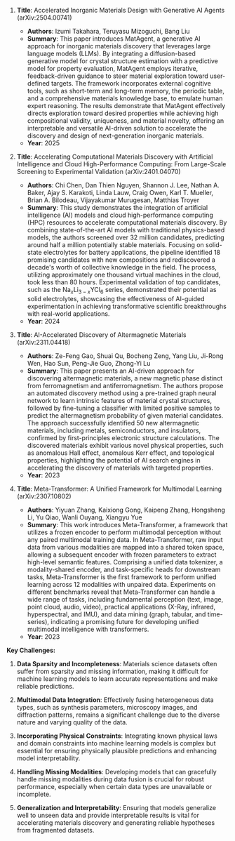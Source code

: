 1. **Title**: Accelerated Inorganic Materials Design with Generative AI Agents (arXiv:2504.00741)
   - **Authors**: Izumi Takahara, Teruyasu Mizoguchi, Bang Liu
   - **Summary**: This paper introduces MatAgent, a generative AI approach for inorganic materials discovery that leverages large language models (LLMs). By integrating a diffusion-based generative model for crystal structure estimation with a predictive model for property evaluation, MatAgent employs iterative, feedback-driven guidance to steer material exploration toward user-defined targets. The framework incorporates external cognitive tools, such as short-term and long-term memory, the periodic table, and a comprehensive materials knowledge base, to emulate human expert reasoning. The results demonstrate that MatAgent effectively directs exploration toward desired properties while achieving high compositional validity, uniqueness, and material novelty, offering an interpretable and versatile AI-driven solution to accelerate the discovery and design of next-generation inorganic materials.
   - **Year**: 2025

2. **Title**: Accelerating Computational Materials Discovery with Artificial Intelligence and Cloud High-Performance Computing: From Large-Scale Screening to Experimental Validation (arXiv:2401.04070)
   - **Authors**: Chi Chen, Dan Thien Nguyen, Shannon J. Lee, Nathan A. Baker, Ajay S. Karakoti, Linda Lauw, Craig Owen, Karl T. Mueller, Brian A. Bilodeau, Vijayakumar Murugesan, Matthias Troyer
   - **Summary**: This study demonstrates the integration of artificial intelligence (AI) models and cloud high-performance computing (HPC) resources to accelerate computational materials discovery. By combining state-of-the-art AI models with traditional physics-based models, the authors screened over 32 million candidates, predicting around half a million potentially stable materials. Focusing on solid-state electrolytes for battery applications, the pipeline identified 18 promising candidates with new compositions and rediscovered a decade's worth of collective knowledge in the field. The process, utilizing approximately one thousand virtual machines in the cloud, took less than 80 hours. Experimental validation of top candidates, such as the Na$_x$Li$_{3-x}$YCl$_6$ series, demonstrated their potential as solid electrolytes, showcasing the effectiveness of AI-guided experimentation in achieving transformative scientific breakthroughs with real-world applications.
   - **Year**: 2024

3. **Title**: AI-Accelerated Discovery of Altermagnetic Materials (arXiv:2311.04418)
   - **Authors**: Ze-Feng Gao, Shuai Qu, Bocheng Zeng, Yang Liu, Ji-Rong Wen, Hao Sun, Peng-Jie Guo, Zhong-Yi Lu
   - **Summary**: This paper presents an AI-driven approach for discovering altermagnetic materials, a new magnetic phase distinct from ferromagnetism and antiferromagnetism. The authors propose an automated discovery method using a pre-trained graph neural network to learn intrinsic features of material crystal structures, followed by fine-tuning a classifier with limited positive samples to predict the altermagnetism probability of given material candidates. The approach successfully identified 50 new altermagnetic materials, including metals, semiconductors, and insulators, confirmed by first-principles electronic structure calculations. The discovered materials exhibit various novel physical properties, such as anomalous Hall effect, anomalous Kerr effect, and topological properties, highlighting the potential of AI search engines in accelerating the discovery of materials with targeted properties.
   - **Year**: 2023

4. **Title**: Meta-Transformer: A Unified Framework for Multimodal Learning (arXiv:2307.10802)
   - **Authors**: Yiyuan Zhang, Kaixiong Gong, Kaipeng Zhang, Hongsheng Li, Yu Qiao, Wanli Ouyang, Xiangyu Yue
   - **Summary**: This work introduces Meta-Transformer, a framework that utilizes a frozen encoder to perform multimodal perception without any paired multimodal training data. In Meta-Transformer, raw input data from various modalities are mapped into a shared token space, allowing a subsequent encoder with frozen parameters to extract high-level semantic features. Comprising a unified data tokenizer, a modality-shared encoder, and task-specific heads for downstream tasks, Meta-Transformer is the first framework to perform unified learning across 12 modalities with unpaired data. Experiments on different benchmarks reveal that Meta-Transformer can handle a wide range of tasks, including fundamental perception (text, image, point cloud, audio, video), practical applications (X-Ray, infrared, hyperspectral, and IMU), and data mining (graph, tabular, and time-series), indicating a promising future for developing unified multimodal intelligence with transformers.
   - **Year**: 2023

**Key Challenges:**

1. **Data Sparsity and Incompleteness**: Materials science datasets often suffer from sparsity and missing information, making it difficult for machine learning models to learn accurate representations and make reliable predictions.

2. **Multimodal Data Integration**: Effectively fusing heterogeneous data types, such as synthesis parameters, microscopy images, and diffraction patterns, remains a significant challenge due to the diverse nature and varying quality of the data.

3. **Incorporating Physical Constraints**: Integrating known physical laws and domain constraints into machine learning models is complex but essential for ensuring physically plausible predictions and enhancing model interpretability.

4. **Handling Missing Modalities**: Developing models that can gracefully handle missing modalities during data fusion is crucial for robust performance, especially when certain data types are unavailable or incomplete.

5. **Generalization and Interpretability**: Ensuring that models generalize well to unseen data and provide interpretable results is vital for accelerating materials discovery and generating reliable hypotheses from fragmented datasets. 